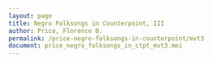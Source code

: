 ```yaml
---
layout: page
title: Negro Folksongs in Counterpoint, III
author: Price, Florence B.
permalink: /price-negro-folksongs-in-counterpoint/mvt3
document: price_negro_folksongs_in_ctpt_mvt3.mei
---
```


<div id="notation" style="overflow-x: auto"></div>